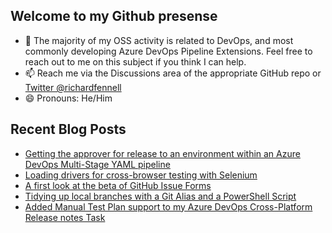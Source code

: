 ## Welcome to my Github presense

- 💬 The majority of my OSS activity is related to DevOps, and most commonly developing Azure DevOps Pipeline Extensions. Feel free to reach out to me on this subject if you think I can help.
- 📫 Reach me via the Discussions area of the appropriate GitHub repo or [Twitter @richardfennell](https://twitter.com/richardfennell)
- 😄 Pronouns: He/Him

## Recent Blog Posts
<!-- BLOG-POST-LIST:START -->
- [Getting the approver for release to an environment within an Azure DevOps Multi-Stage YAML pipeline](https://blogs.blackmarble.co.uk/rfennell/2021/05/15/getting-the-approver-for-release-to-an-environment-within-an-azure-devops-multi-stage-yaml-pipeline/)
- [Loading drivers for cross-browser testing with Selenium](https://blogs.blackmarble.co.uk/rfennell/2021/04/21/loading-drivers-for-cross-browser-testing-with-selenium/)
- [A first look at the beta of GitHub Issue Forms](https://blogs.blackmarble.co.uk/rfennell/2021/04/06/a-first-look-at-the-beta-of-github-issue-forms/)
- [Tidying up local branches with a Git Alias and a PowerShell Script](https://blogs.blackmarble.co.uk/rfennell/2021/03/16/tidying-up-local-branches-with-a-git-alias-and-a-powershell-script/)
- [Added Manual Test Plan support to my Azure DevOps Cross-Platform Release notes Task](https://blogs.blackmarble.co.uk/rfennell/2021/03/03/added-manual-test-plan-support-to-my-azure-devops-cross-platform-release-notes-task/)
<!-- BLOG-POST-LIST:END -->


<!--
**rfennell/rfennell** is a ✨ _special_ ✨ repository because its `README.md` (this file) appears on your GitHub profile.

Here are some ideas to get you started:

- 🔭 I’m currently working on ...
- 🌱 I’m currently learning ...
- 👯 I’m looking to collaborate on ...
- 🤔 I’m looking for help with ...
- 💬 Ask me about ...
- 📫 How to reach me: ...
- 😄 Pronouns: ...
- ⚡ Fun fact: ...
-->

